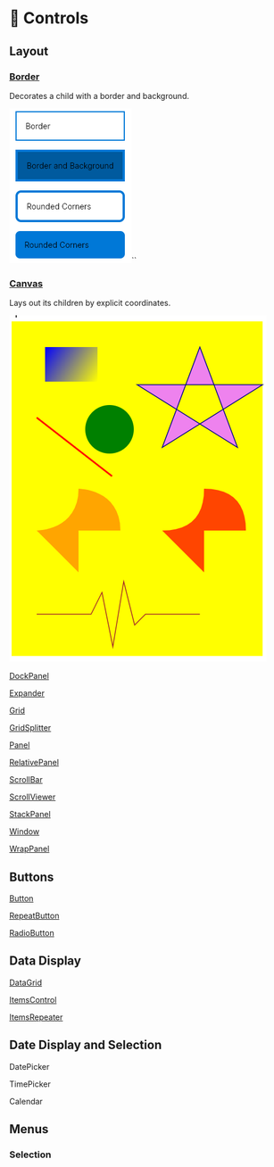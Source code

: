 # 🧰 Controls

## Layout

### [Border](border.md)

Decorates a child with a border and background.

![](../../.gitbook/assets/image.png)\`\`

### [Canvas](canvas.md)

Lays out its children by explicit coordinates.

![](../../.gitbook/assets/image%20%2817%29.png)

[DockPanel](dockpanel.md)

[Expander](expander.md)

[Grid](grid.md)

[GridSplitter](gridsplitter.md)

[Panel](panel.md)

[RelativePanel](relativepanel.md)

[ScrollBar](scrollbar.md)

[ScrollViewer](scrollviewer.md)

[StackPanel](stackpanel.md)

[Window](../getting-started/windows.md)

[WrapPanel](wrappanel.md)

## Buttons

[Button](button.md)

[RepeatButton](repeatbutton.md)

[RadioButton](radiobutton.md)

## Data Display

[DataGrid](https://docs.microsoft.com/en-us/dotnet/api/system.windows.controls.datagrid)

[ItemsControl](itemscontrol.md)

[ItemsRepeater](itemsrepeater.md)

## Date Display and Selection

DatePicker

TimePicker

Calendar

## Menus

### Selection <a id="selection"></a>



